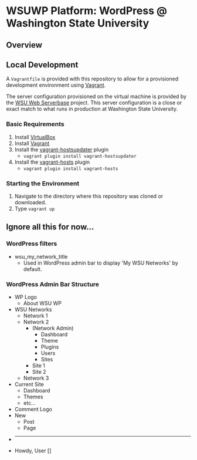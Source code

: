 # WSUWP Platform: WordPress @ Washington State University

## Overview

## Local Development

A `Vagrantfile` is provided with this repository to allow for a provisioned development environment using [Vagrant](http://vagrantup.com).

The server configuration provisioned on the virtual machine is provided by the [WSU Web Serverbase](https://github.com/washingtonstateuniversity/wsu-web-serverbase) project. This server configuration is a close or exact match to what runs in production at Washington State University.

### Basic Requirements

1. Install [VirtualBox](http://virtualbox.org)
1. Install [Vagrant](http://vagrantup.com)
1. Install the [vagrant-hostsupdater](https://github.com/cogitatio/vagrant-hostsupdater) plugin
    * `vagrant plugin install vagrant-hostsupdater`
1. Install the [vagrant-hosts](https://github.com/adrienthebo/vagrant-hosts) plugin
    * `vagrant plugin install vagrant-hosts`

### Starting the Environment

1. Navigate to the directory where this repository was cloned or downloaded.
1. Type `vagrant up`

## Ignore all this for now...

### WordPress filters

* wsu_my_network_title
	* Used in WordPress admin bar to display 'My WSU Networks' by default.

### WordPress Admin Bar Structure

* WP Logo
	* About WSU WP
* WSU Networks
	* Network 1
	* Network 2
		* (Network Admin)
			* Dashboard
			* Theme
			* Plugins
			* Users
			* Sites
		* Site 1
		* Site 2
	* Network 3
* Current Site
	* Dashboard
	* Themes
	* etc...
* Comment Logo
* New
	* Post
	* Page
* -----
* Howdy, User []